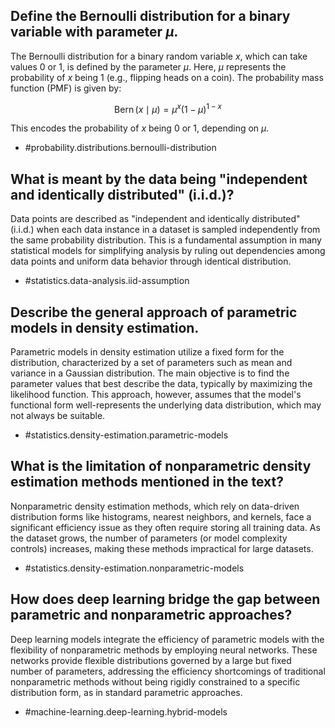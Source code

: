## Define the Bernoulli distribution for a binary variable with parameter $\mu$.

The Bernoulli distribution for a binary random variable $x$, which can take values 0 or 1, is defined by the parameter $\mu$. Here, $\mu$ represents the probability of $x$ being 1 (e.g., flipping heads on a coin). The probability mass function (PMF) is given by:

$$
\operatorname{Bern}(x \mid \mu) = \mu^x (1 - \mu)^{1-x}
$$

This encodes the probability of $x$ being 0 or 1, depending on $\mu$.

- #probability.distributions.bernoulli-distribution

## What is meant by the data being "independent and identically distributed" (i.i.d.)?

Data points are described as "independent and identically distributed" (i.i.d.) when each data instance in a dataset is sampled independently from the same probability distribution. This is a fundamental assumption in many statistical models for simplifying analysis by ruling out dependencies among data points and uniform data behavior through identical distribution.

- #statistics.data-analysis.iid-assumption

## Describe the general approach of parametric models in density estimation.

Parametric models in density estimation utilize a fixed form for the distribution, characterized by a set of parameters such as mean and variance in a Gaussian distribution. The main objective is to find the parameter values that best describe the data, typically by maximizing the likelihood function. This approach, however, assumes that the model's functional form well-represents the underlying data distribution, which may not always be suitable.

- #statistics.density-estimation.parametric-models

## What is the limitation of nonparametric density estimation methods mentioned in the text?

Nonparametric density estimation methods, which rely on data-driven distribution forms like histograms, nearest neighbors, and kernels, face a significant efficiency issue as they often require storing all training data. As the dataset grows, the number of parameters (or model complexity controls) increases, making these methods impractical for large datasets.

- #statistics.density-estimation.nonparametric-models

## How does deep learning bridge the gap between parametric and nonparametric approaches?

Deep learning models integrate the efficiency of parametric models with the flexibility of nonparametric methods by employing neural networks. These networks provide flexible distributions governed by a large but fixed number of parameters, addressing the efficiency shortcomings of traditional nonparametric methods without being rigidly constrained to a specific distribution form, as in standard parametric approaches.

- #machine-learning.deep-learning.hybrid-models